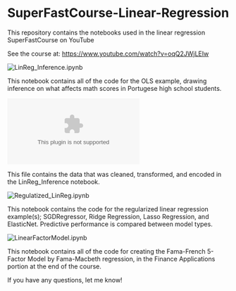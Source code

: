 # SuperFastCourse-Linear-Regression
This repository contains the notebooks used in the linear regression SuperFastCourse on YouTube

See the course at: https://www.youtube.com/watch?v=oqQ2JWjLEIw

![LinReg_Inference.ipynb](https://github.com/JohnTheQuantYoutube/SuperFastCourse-Linear-Regression/blob/main/LinReg_Inference.ipynb)

This notebook contains all of the code for the OLS example, drawing inference on what affects math scores in Portugese high school students.

![prepped_data.csv](https://github.com/JohnTheQuantYoutube/SuperFastCourse-Linear-Regression/blob/main/prepped_data.csv)

This file contains the data that was cleaned, transformed, and encoded in the LinReg_Inference notebook.

![Regulatized_LinReg.ipynb](https://github.com/JohnTheQuantYoutube/SuperFastCourse-Linear-Regression/blob/main/Regularized_LinReg.ipynb)

This notebook contains the code for the regularized linear regression example(s); SGDRegressor, Ridge Regression, Lasso Regression, and ElasticNet.
Predictive performance is compared between model types.

![LinearFactorModel.ipynb](https://github.com/JohnTheQuantYoutube/SuperFastCourse-Linear-Regression/blob/main/LinearFactorModel.ipynb)

This notebook contains all of the code for creating the Fama-French 5-Factor Model by Fama-Macbeth regression, in the Finance Applications portion at the end of the course.

If you have any questions, let me know!
